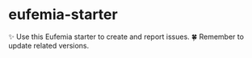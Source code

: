 # eufemia-starter

✨ Use this Eufemia starter to create and report issues.
🍀 Remember to update related versions.
